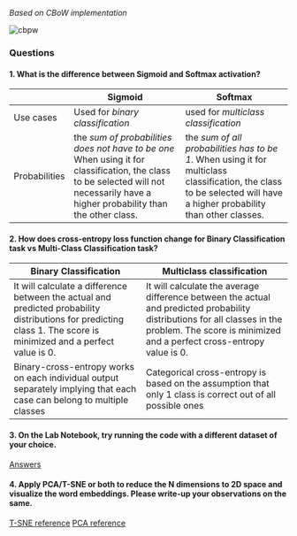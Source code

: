 _Based on CBoW implementation_

![cbpw](https://user-images.githubusercontent.com/70502261/178653742-41533817-83f2-43a3-9275-3ae017f0242f.png)

### Questions


#### 1. What is the difference between Sigmoid and Softmax activation?

||Sigmoid|Softmax|
|---|---|---|
|Use cases|Used for _binary classification_|used for _multiclass classification_|
|Probabilities|the _sum of probabilities does not have to be one_ When using it for classification, the class to be selected will not necessarily have a higher probability than the other class.|the _sum of all probabilities has to be 1_. When using it for multiclass classification, the class to be selected will have a higher probability than other classes.|


#### 2. How does cross-entropy loss function change for Binary Classification task vs Multi-Class Classification task?
|Binary Classification|Multiclass classification|
|---|---|
|It will calculate a difference between the actual and predicted probability distributions for predicting class 1. The score is minimized and a perfect value is 0.|It will calculate the average difference between the actual and predicted probability distributions for all classes in the problem. The score is minimized and a perfect cross-entropy value is 0.|
|Binary-cross-entropy works on each individual output separately implying that each case can belong to multiple classes |Categorical cross-entropy is based on the assumption that only 1 class is correct out of all possible ones |

#### 3. On the Lab Notebook, try running the code with a different dataset of your choice.


   [Answers](https://github.com/Joy879/Word-Embeddings-in-NLP/blob/main/Homework1/CBoW_training_new_data.ipynb)

#### 4. Apply PCA/T-SNE or both to reduce the N dimensions to 2D space and visualize the word embeddings. Please write-up your observations on the same.
[T-SNE reference](https://www.kaggle.com/code/jeffd23/visualizing-word-vectors-with-t-sne/notebook)
[PCA reference](https://towardsdatascience.com/visualization-of-word-embedding-vectors-using-gensim-and-pca-8f592a5d3354)

